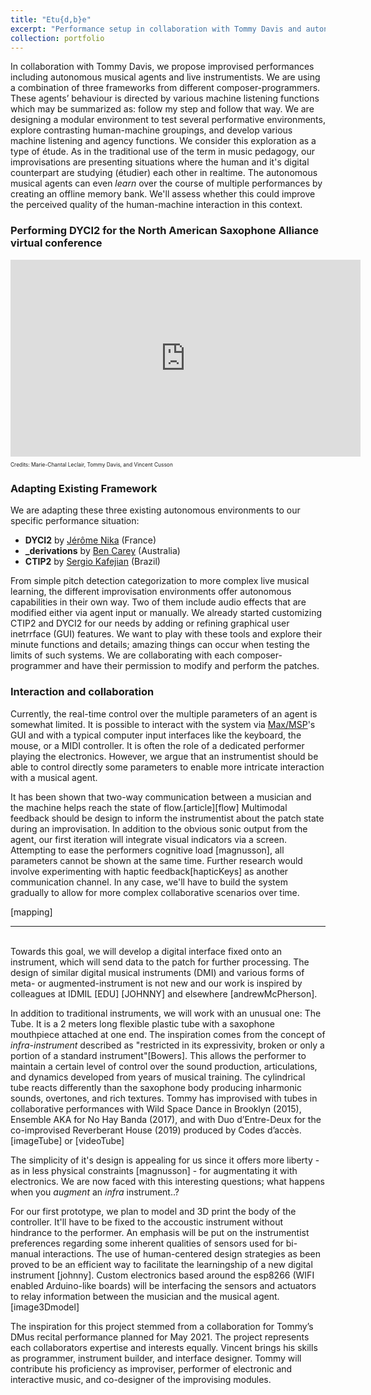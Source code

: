 ```yaml
---
title: "Etu{d,b}e"
excerpt: "Performance setup in collaboration with Tommy Davis and autonomous musical agents. <br/><img src='/images/tube.jpeg'>"
collection: portfolio
---
```

In collaboration with Tommy Davis, we propose improvised performances including autonomous musical agents and live instrumentists. We are using a combination of three frameworks from different composer-programmers. These agents’ behaviour is directed by various machine listening functions which may be summarized as: follow my step and follow that way. We are designing a modular environment to test several performative environments, explore contrasting human-machine groupings, and develop various machine listening and agency functions. We consider this exploration as a type of étude. As in the traditional use of the term in music pedagogy, our improvisations are presenting situations where the human and it's digital counterpart are studying (étudier) each other in realtime. The autonomous musical agents can even *learn* over the course of multiple performances by creating an offline memory bank. We'll assess whether this could improve the perceived quality of the human-machine interaction in this context.
<br>

### Performing DYCI2 for the North American Saxophone Alliance virtual conference

<div class="container">
    <iframe width="560" height="315" src="https://www.youtube.com/embed/oUbeL_lAhFU" title="DYCI2 improvisation" frameborder="0" allow="autoplay; clipboard-write; encrypted-media; gyroscope; picture-in-picture" allowfullscreen></iframe>
    <div class="overlay">
        <p style="font-size:60%;">Credits: Marie-Chantal Leclair, Tommy Davis, and Vincent Cusson</p>
    </div>
</div>

### Adapting Existing Framework
We are adapting these three existing autonomous environments to our specific performance situation:
* **DYCI2** by [Jérôme Nika](https://jeromenika.com/) (France)
* **_derivations** by [Ben Carey](https://bencarey.net/) (Australia)
* **CTIP2** by [Sergio Kafejian](https://musicabrasilis.com/composers/sergio-kafejian) (Brazil)

From simple pitch detection categorization to more complex live musical learning, the different improvisation environments offer autonomous capabilities in their own way. Two of them include audio effects that are modified either via agent input or manually. We already started customizing CTIP2 and DYCI2 for our needs by adding or refining graphical user inetrrface (GUI) features. We want to play with these tools and explore their minute functions and details; amazing things can occur when testing the limits of such systems. We are collaborating with each composer-programmer and have their permission to modify and perform the patches. 

### Interaction and collaboration
Currently, the real-time control over the multiple parameters of an agent is somewhat limited. 
It is possible to interact with the system via [Max/MSP](https://cycling74.com/products/max)'s GUI and with a typical computer input interfaces like the keyboard, the mouse, or a MIDI controller. It is often the role of a dedicated performer playing the electronics. However, we argue that an instrumentist should be able to control directly some parameters to enable more intricate interaction with a musical agent.

It has been shown that two-way communication between a musician and the machine helps reach the state of flow.[article][flow] Multimodal feedback should be design to inform the instrumentist about the patch state during an improvisation. In addition to the obvious sonic output from the agent, our first iteration will integrate visual indicators via a screen. Attempting to ease the performers cognitive load [magnusson], all parameters cannot be shown at the same time. Further research would involve experimenting with haptic feedback[hapticKeys] as another communication channel. In any case, we'll have to build the system gradually to allow for more complex collaborative scenarios over time. 

[mapping]

---
<br>
Towards this goal, we will develop a digital interface fixed onto an instrument, which will send data to the patch for further processing. The design of similar digital musical instruments (DMI) and various forms of meta- or augmented-instrument is not new and our work is inspired by colleagues at IDMIL [EDU] [JOHNNY] and elsewhere [andrewMcPherson].

In addition to traditional instruments, we will work with an unusual one: The Tube. It is a 2 meters long flexible plastic tube with a saxophone mouthpiece attached at one end. The inspiration comes from the concept of *infra-instrument* described as "restricted in its expressivity, broken or only a portion of a standard instrument"[Bowers]. This allows the performer to maintain a certain level of control over the sound production, articulations, and dynamics developed from years of musical training. The cylindrical tube reacts differently than the saxophone body producing inharmonic sounds, overtones, and rich textures. 
Tommy has improvised with tubes in collaborative performances with Wild Space Dance in Brooklyn (2015), Ensemble AKA for No Hay Banda (2017), and with Duo d’Entre-Deux for the co-improvised Reverberant House (2019) produced by Codes d’accès.
[imageTube] or [videoTube]

The simplicity of it's design is appealing for us since it offers more liberty - as in less physical constraints [magnusson] - for augmentating it with electronics. We are now faced with this interesting questions; what happens when you *augment* an *infra* instrument..?

For our first prototype, we plan to model and 3D print the body of the controller. It'll have to be fixed to the accoustic instrument without hindrance to the performer. An emphasis will be put on the instrumentist preferences regarding some inherent qualities of sensors used for bi-manual interactions. The use of human-centered design strategies as been proved to be an efficient way to facilitate the learningship of a new digital instrument [johnny]. Custom electronics based around the esp8266 (WIFI enabled Arduino-like boards) will be interfacing the sensors and actuators to relay information between the musician and the musical agent. [image3Dmodel]



The inspiration for this project stemmed from a collaboration for Tommy’s DMus recital performance planned for May 2021. The project represents each collaborators expertise and interests equally. Vincent brings his skills as programmer, instrument builder, and interface designer. Tommy will contribute his proficiency as improviser, performer of electronic and interactive music, and co-designer of the improvising modules.

